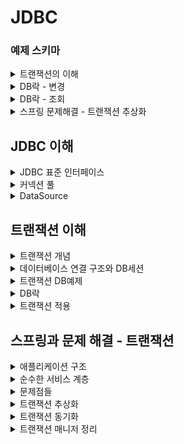 # JDBC


### 예제 스키마
<details>
<summary>트랜잭션의 이해</summary>

```
 drop table member if exists;
 create table member (
    member_id varchar(10),
    money integer not null default 0,
 primary key (member_id)
 );

-- 자동커밋모드
 set autocommit true; //자동 커밋 모드 설정
insert into member(member_id, money) values ('data1',10000); //자동 커밋
insert into member(member_id, money) values ('data2',10000); //자동 커밋

-- 수동커밋모드
set autocommit false; //수동 커밋 모드 설정
insert into member(member_id, money) values ('data3',10000);
 insert into member(member_id, money) values ('data4',10000);
 commit; //수동 커밋
 
 -- 데이터 초기화 SQL
  //데이터 초기화
set autocommit true;
 delete from member;
 insert into member(member_id, money) values ('oldId',10000);
 
 -- 계좌이체 예제 초기화
 set autocommit true;
 delete from member;
 insert into member(member_id, money) values ('memberA',10000);
 insert into member(member_id, money) values ('memberB',10000);
 
 -- 계좌이체 실행 SQL -성공
  set autocommit false;
 update member set money=10000 - 2000 where member_id = 'memberA';
 update member set money=10000 + 2000 where member_id = 'memberB';
 
 -- 계좌이체 실행 SQL - 오류
  set autocommit false;
 update member set money=10000 - 2000 where member_id = 'memberA'; //성공
update member set money=10000 + 2000 where member_iddd = 'memberB'; //쿼리 예외 발생
```
</details>

<details>
<summary>DB락 - 변경</summary>

```
-- 기본데이터
set autocommit true;
delete from member;
insert into member(member_id, money) values ('memberA',10000);


-- 세션1
set autocommit false;
update member set money=500 where member_id = 'memberA';

-- 세션2
SET LOCK_TIMEOUT 60000;
set autocommit false;
update member set money=1000 where member_id = 'memberA';

```
</details>

<details>
<summary>DB락 - 조회</summary>

```
-- 기본데이터
set autocommit true;
delete from member;
insert into member(member_id, money) values ('memberA',10000);

-- 세션1
set autocommit false;
select * from member where member_id='memberA' for update;

-- 세션2
set autocommit false;
update member set money=500 where member_id = 'memberA';

```
</details>
<details>
<summary>스프링 문제해결 - 트랜잭션 추상화</summary>

```
-- JPA 트랜잭션 코드 예시
 public static void main(String[] args) {
 //엔티티 매니저 팩토리 생성
EntityManagerFactory emf = 
Persistence.createEntityManagerFactory("jpabook");
 EntityManager em = emf.createEntityManager(); //엔티티 매니저 생성
EntityTransaction tx = em.getTransaction(); //트랜잭션 기능 획득
try {
        tx.begin(); //트랜잭션 시작
logic(em);  //비즈니스 로직
        tx.commit();//트랜잭션 커밋
    } 
    } 
}
 catch (Exception e) {
        tx.rollback(); //트랜잭션 롤백
finally {
        em.close(); //엔티티 매니저 종료
    }
    emf.close(); //엔티티 매니저 팩토리 종료
```
</details>

## JDBC 이해
<details>
<summary>JDBC 표준 인터페이스</summary>

* JDBC 표준 인터페이스
  * 연결 - java.sql.Connection
  * SQL을 담은 내용 - java.sql.Statement
  * SQL요청 응답 - java.sql.ResultSet
<br/>
* JDBC 드라이버
  * JDBC인터페이스들을 DB벤더들이 각자의 방식으로 구현해 놓음
  * Oracle 드라이버, MySql드라이버
</details>

<details>
<summary>커넥션 풀</summary>

* 문제점
  - 데이터 베이스는 커넥션을 매번 획득, TCP/IP 커넥션을 새로 생성하기 위한 리소스를 매번 사용해야 한다.
  - 고객이 서비스를 사용할 때 SQL 실행시간 + 커넥션 생성 시간 까지 추가됨
* 커넥션 풀
  - 애플리케이션 시작시점에 커넥션 풀을 필요한 만큼 미리 생성 (기본값은 보통 10)
  - 커넥션 반환시 커넥션을 종료하는 것이 아니라, 커넥션이 살아있는 상태로 반환
  - 직접 만들 수 도 있지만 성능, 사용성 고려하면 오픈 소스 커넥션풀을 사용
  - **대표 커넥션 풀**
    - HikariCP (이것만 거의 사용)
    - tomcat-jdbc pool

</details>

<details>
<summary>DataSource</summary>

* 커넥션 획득 방법
  * JDBC DriverManager사용
  * 커넥션 풀 사용
* 커넥션 획득 방법을 추상화 해서 사용
  * DataSoruce는 *커넥션 획득 방법*을 추상화 하는 인터페이스다 
  * 커넥션 얻어오는 방법을 바꿔도 코드의 수정이 발생하지 않음
  * 구현체마다 커넥션 얻어오는 방법 구현
* 정리
  * 자바는 DataSource를 통해 커넥션 획득방법을 추상화 했다.
  * 애플리케이션 로직은 DataSource 인터페이스에만 의존하면 됨 -> DriverManagerDataSource를 통해서 DriverManager를 사용하다가 커넥션 풀을 사용하도록 코드를 변경해도 애플리케이션 로직은 변경하지 않아도 된다.
  * 설정과 사용의 분리
    * 설정: DataSource를 만들고 필요한 속성을 사용해서 URL, USERNAME, PASSWORD같은 부분을 입력하는 것을 말함
    * 사용: 설정은 신경쓰지않고 DataSource의 getConnection()만 호출해서 사용
  * 설정과 사용을 분리함에따라 객체를 설정하는 부분과, 사용하는 부분을 명확하게 분리 가능
* 커넥션 풀 사용
  * 커넥션풀 크기 지정(setMaximumPoolSize)
  * 커넥션풀에서 커넥션 생성하는 작업은 애플리케이션에 영향을 주지 않기 위해 별도의 커넥션에서 실행된다. 별도의 쓰레드에서 동작하기 때문에 테스트가 먼저 종료되어 버린다. Thread.sleep을 통해 대기시간을 주어야 쓰레드 풀에 커넥션이 생성되는 로그를 확인 가능하다.
  * 스프링부트 3.1 이상에서의 HikariPool 사용
    * 3.1버전 이상부터 HikariCP가 기본 로그레벨을 INFO로 설정하기 때문에 간단한 로그만 표현된다.
    * DEBUG레벨의 로그를 보기위해 src/main/resources/logback.xml 파일 추가 필요
</details>

## 트랜잭션 이해
<details>
<summary>트랜잭션 개념</summary>

* ACID
  * 원자성
    * 트랜잭션내의 실행한 작업들은 하나의 작업을 실행한것 처럼 모두 성공하거나 모두 실패해야한다.
  * 일관성
    * 모든 트랜잭션은 일관성 있는 데이터베이스 상태를 유지해야한다.
      * ex: 데이터 베이스에서 정한 무결성 제약 조건을 항상 만족해야함
  * 격리성
    * 동시에 실행되는 트랜잭션은 서로의 연산에 영향을 주지 못한다.
    * 동시성과 관련된 성능이슈로인해 격리레벨(Isolation level)을 설정할 수 있음
  * 지속성
    * 한번 반영된 결과는 영구적으로 기록되어야 한다.
    * 중간에 시스템에 문제가 발생해도 데이터베이스 로그 등을 사용해서 성공한 트랜잭션 내용을 복구해야 한다.
* 트랜잭션 결리 수준 - Isolation level
  * READ UNCOMMITED(커밋되지 않은 읽기)
  * READ COMMITED(커밋된 읽기) - 기본적으로 많이 사용
  * REPETABLE READ(반복가능한 읽기)
  * SERIALIZABLE(직렬화 가능)
  * 참고
    * JPA 책 16.1(트랜잭션과 락)
</details>

<details>
<summary>데이터베이스 연결 구조와 DB세션</summary>

* 데이터 베이스 연결구조
  * 사용자는 WAS나 DB접근 툴 같은 클라이언트를 사용해서 접근가능
  * 클라이언트는 데이터베이스 서버에 연결을 요청하고 커넥션을 맺음
  * 커넥션이 맺어지고 데이터베이스 서버는 내부적으로 세션을 생성, 만들어진 세션으로 커넥션을 통한 모든 요청 실행
    * 커넥션 풀이 10개의 커넥션을 생성하면, 세션도 10개 만들어짐
  * 흐름
    * 클라이언트로 SQL전달 -> 커넥션에 연결된 세션이 SQL실행 -> 세션은 트랜잭션을 시작하고 커밋 또는 롤백 -> 트랜잭션 종료
    * 사용자가 커넥션을 닫거나, DB관리자가 세션을 강제로 종료하면 세션은 종료
</details>

<details>
<summary>트랜잭션 DB예제</summary>

* Commit, Rollback
  * 변경사항을 DB에 반영하려면 Commit, 복구하려면 Rollback
* 흐름
  * 사용자1이 세션1에서 트랜잭션시작 하고 신규데이터 추가하고 Commit하지 않음
  * 사용자2는 세션2에서 신규데이터를 조회할 수 없음
    * 세션2에서 세션1의 신규데이터를 조회할 수있다면 정합성에서 문제 발생(세션1이 Commit할지 Rollback 할지 모르니깐)
    * READ UNCOMMITED 격리수준일때면 조회는 가능하지만 데이터정합성에 문제있을수 있음
  * 세션1에서 Commit하면 세션2에서 조회가능, 세션1에서 Rollback하면 트랜잭션내의 모든 작업들이 rollback됨
* 수동커밋설정
  * 자동 커밋으로 설정하면 쿼리 실행 직후에 자동으로 커밋 호출
  * 트랜잭션기능을 사용하려면 수동커밋으로 설정하고 진행
  * 트랜잭션 수행시간 타임아웃
    * DB마다 설정시간이 다름
    * 일정시간이 지나도록 commit되지 않으면 자동 rollback
  * 수동 커밋 모드로 설정하는 것을 '트랜잭션 시작' 한다라고 표현함
  * * 자동커밋 모드도 내부적으로는 짧은 트랜잭션이 발생하긴한다
</details>

<details>
<summary>DB락</summary>

* 해당 로우의 락을 획득해야 데이터 변경가능
* 락 대기 시간을 넘어가면 락 타임아웃 오류가 발생
* 커밋으로 트랜잭션이 종료되면 락을 반납하고, 다른 세션이 해당 로우의 데이터 변경이 가능해짐
* 실습 - DB락 변경
  * 세션1
    * 세션1이 트랜잭션을 시작하고 돈을 500원으로 업데이트, 아직 커밋 전
    * `memberA` row의 락은 세션1이 가짐
  * 세션2
    * 세션2는 `memberA`의 데이터를 1000원으로 수정하려함
    * 세션1이 트랜잭션을 커밋하거나 롤백하지 않았음으로, 세션2는 락을 획득하지 못해 대기하기된다
    * `SET LOCK_TIMEOUT 60000` : 락 획득 시간을 60초로 설정한다. 60초 안에 락을 얻지 못하면 예외가 발생한
      다.
  * 세션2 락 획득
    * 세션1이 커밋하게되면서 락을 반납하게되고, 대기중이던 세션2가 락을 획득하여 데이터변경이 가능해지게 된다
* DB락 -조회
  * 일반적으로 조회할때는 락을 걸지 않음
    * 세션1에서 수정을 하고 있어도 세션2에서는 세션1이 데이터 수정하기 전의 row들을 전부 조회 가능
  * 조회시에도 락이 필요할 경우가 있음
    * 변경이 일어나는 동안 다른 세션에서 조회가 되면 안되는경우
    * 이럴 경우 `select for update` 구문 사용
      * 조회할때 락을 걸게 되면 변경 때와 마찬가지로 다른세션에서 해당row의 데이터를 변경할 수 없고, 락을 반납해야지 데이터의 변경이 가능하다
</details>

<details>
<summary>트랜잭션 적용</summary>

```
-- 예외 발생 했을때 검증
assertThatThrownBy(() -> memberService.accountTransfer(memberA.getMemberId(), memberEx.getMemberId(), 2000)).isInstanceOf(
  IllegalStateException.class);
```
* 트랜잭션 적용시점
  * 비즈니스 로직이 있는 서비스계층에서 시작
  * 트랜잭션을 시작하려면 커넥션이 필요, 서비스 계층에서 커넥션을 만들고, 트랜잭션 커밋후에 커넥션을 종료해야함
  * 애플리케이션에서 DB트랜잭션을 사용하려면 트랜잭션을 사용하는 동안 같은 커넥션을 유지해야함 -> 같은 세션사용하기위해
* 같은 커넥션을 유지하기 위한 방법 1
  * 커넥션을 파라미터로 전달해서 같은 커넥션이 유지되도록 함
  * 커넥션 유지가 필요한 메서드는 리포지토리에서 커넥션을 닫으면 안된다. 리포지토리 뿐만아니라 이후에도 커넥션을 계속 이어서 사용하기 때문에, 이후 서비스 로직이 끝날 때 트랜잭션을 종료하고 닫아야 한다.
  * 커넥션 풀 사용시
    * 비즈니스 로직을 시작하기 전 setAutoCommit을 false로 해서 트랜잭션을 시작, 서비스로직에서 커넥션을 닫고 커넥션 풀에 반납하기전에 setAutoCommit을 true로 돌려놓고 반환
</details>

## 스프링과 문제 해결 - 트랜잭션
<details>
<summary>애플리케이션 구조</summary>

* 프레젠테이션 기술
  * 웹 요청/응답을 담당
  * 주 사용 기술: 서블릿과 HTTP 같은 웹 기술, 스프링 MVC
* 서비스 계층
  * 비즈니스 로직을 담당
  * 특정 기술에 의존하지 않고 순수 자바코드로 작성
* 데이터 접근 계층
  * 실제 db에 접근하는 계층
  * 주 사용 기술: JDBC, JPA, File, Redis, Mongo ...
</details>

<details>
<summary>순수한 서비스 계층</summary>

* 여기서 가장 중요한 곳은 어디일까? 바로 핵심 비즈니스 로직이 들어있는 서비스 계층이다. 시간이 흘러서 UI(웹)
  와 관련된 부분이 변하고, 데이터 저장 기술을 다른 기술로 변경해도, 비즈니스 로직은 최대한 변경없이 유지되어
  야 한다.
* 이렇게 하려면 서비스 계층을 특정 기술에 종속적이지 않게 개발해야함
* 서비스 계층이 특정 기술에 종속되지 않기 때문에 비즈니스 로직을 유지보수 하기도 쉽고, 테스트 하기도 쉽다.
* 정리하자면 서비스 계층은 가급적 비즈니스 로직만 구현하고 특정 구현 기술에 직접 의존해서는 안된다. 이렇게
  하면 향후 구현 기술이 변경될 때 변경의 영향 범위를 최소화 할 수 있다.
</details>

<details>
<summary>문제점들</summary>

* 트랜잭션 문제
  * JDBC 구현 기술이 서비스 계층에 누수되는 문제
    트랜잭션을 적용하기 위해 JDBC 구현 기술이 서비스 계층에 누수되었다.
    서비스 계층은 순수해야 한다. 구현 기술을 변경해도 서비스 계층 코드는 최대한 유지할 수 있어야 한다.
    (변화에 대응)
    그래서 데이터 접근 계층에 JDBC 코드를 다 몰아두는 것이다.
    물론 데이터 접근 계층의 구현 기술이 변경될 수도 있으니 데이터 접근 계층은 인터페이스를 제공하는
    것이 좋다.
  * 서비스 계층은 특정 기술에 종속되지 않아야 한다. 지금까지 그렇게 노력해서 데이터 접근 계층으로 JDBC
    관련 코드를 모았는데, 트랜잭션을 적용하면서 결국 서비스 계층에 JDBC 구현 기술의 누수가 발생했다.
  * 같은 트랜잭션을 유지하기 위해 커넥션을 파라미터로 넘겨야 한다.<br>
    이때 파생되는 문제들도 있다. 똑같은 기능도 트랜잭션용 기능과 트랜잭션을 유지하지 않아도 되는 기능으
    로 분리해야 한다.
* 예외누수 문제
  * 데이터 접근 계층의 JDBC 구현 기술 예외가 서비스 계층으로 전파된다.
  * `SQLException` 은 체크 예외이기 때문에 데이터 접근 계층을 호출한 서비스 계층에서 해당 예외를 잡아서 처리
    하거나 명시적으로 `throws` 를 통해서 다시 밖으로 던져야한다.<br>
    `SQLException` 은 JDBC 전용 기술이다. 향후 JPA나 다른 데이터 접근 기술을 사용하면, 그에 맞는 다른 예외
    로 변경해야 하고, 결국 서비스 코드도 수정해야 한다.
* JDBC반복 문제
  * 지금까지 작성한 `MemberRepository` 코드는 순수한 JDBC를 사용했다.<br>
    이 코드들은 유사한 코드의 반복이 너무 많다.<br>
    `try` , `catch` , `finally` ...
* **스프링과 문제 해결**<br>
  스프링은 서비스 계층을 순수하게 유지하면서, 지금까지 이야기한 문제들을 해결할 수 있는 다양한 방법과 기술들을 제
  공한다
</details>

<details>
<summary>트랜잭션 추상화</summary>

* JDBC기술에 의존하고있는 서비스를 JPA나 다른 데이터 접근 기술로 변경하면, 서비스 계층의 트랜잭션 코드들도 모두 수정해야한다.
* 구현 기술에 따른 트랜잭션 사용법
  * JDBC: `con.setAutoCommit(false)`
  * JPA: `transaction.begin()`
* 어떤 기술을 사용하던지 코드의 변경을 최소화 할려면 트랜잭션을 추상화해야한다.
  * 단일 책임 원칙
* 스프링이 제공하는 트랜잭션 추상화 기술을 사용하면, 데이터 접근기술에 따른 트랜잭션 구현체도 대부분 만들어져있다.
</details>

<details>
<summary>트랜잭션 동기화</summary>

* 리소스 동기화
  * 트랜잭션을 유지하려면 트랜잭션의 시작부터 끝까지 같은 데이터베이스 커넥션을 유지해아한다. 결국 같은 커넥션을 동기화(맞추어 사용)하기 위해서 이전에는 파라미터로 커넥션을 전달하는 방법을 사용했다.<br>
    파라미터로 커넥션을 전달하는 방법은 코드가 지저분해지는 것은 물론이고, 커넥션을 넘기는 메서드와 넘기지 않는 메서드를 중복해서 만들어야 하는 등 여러가지 단점들이 많다
* 스프링은 **트랜잭션 동기화 매니저**를 제공한다. 이것은 쓰레드 로컬(`ThreadLocal`)을 사용해서 커넥션을 동기화 해준다. 트랜잭션 매니저는 내부에서 이 트랜잭션 동기화 매니저를 사용한다.
* 트랜잭션 동기화 매니저는 쓰레드 로컬을 사용하기 때문에 멀티쓰레드 상황에 안전하게 커넥션을 동기화 할 수 있
  다.
  * 커넥션이 필요하면 트랜잭션 동기화 매니저를 통해 커넥션을 획득
* 동작방식
  1. 트랜잭션을 시작하려면 커넥션이 필요, 트랜잭션 매니저는 데이터소스를 통해 커넥션을 만들고 트랜잭션을
     시작한다.
  2. 트랜잭션 매니저는 트랜잭션이 시작된 커넥션을 트랜잭션 동기화 매니저에 보관하낟.
  3. 리포지토리는 트랜잭션 동기화 매니저에 보관된 커넥션을 꺼내서 사용한다. (파라미터로 커넥션을 전달 안해도 됨)
  4. 트랜잭션이 종료되면 트랜잭션 매니저는 트랜잭션 동기화 매니저에 보관된 커넥션을 통해 트랜잭션을 종료하고, 커넥션도 닫는다.
* ThreadLocal 참고
  * 쓰레드 로컬을 사용하면 각각의 쓰레드마다 별도의 저장소가 부여된다. 따라서 해당 쓰레드만 해당 데이터에 접근할 수 있다.
    * `스프링 핵심 원리 - 고급편` 강의 참고
</details>

<details>
<summary>트랜잭션 매니저 정리</summary>

**트랜잭션 매지너1 - 트랜잭션 시작**
* 클라이언트의 요청으로 서비스 로직을 실행
1. 서비스 계층에서 `transactionManager.getTransaction()` 호출해서 트랜잭션 시작
2. 트랜잭션을 시작하려면 먼저 데이터베이스 커넥션이 필요, 트랜잭션 매니저는 내부에서 데이터소스를 사용해서 커넥션을 생성
3. 커넥션을 수동 커밋 모드로 변경해서 실제 데이터베이스 트랜잭션을 시작
4. 커넥션을 트랜잭션 동기화 매니저에 보관
5. 트랜잭션 동기화 매니저는 쓰레드 로컬에 커넥션을 보관한다. 따라서 멀티 쓰레드 환경에 안전하게 커넥션을 보관할 수 있다.
<br><br>**트랜잭션 매니저2 - 로직실행**
6. 서비스는 비즈니스 로직을 실행하면서 리포지토리의 메서드들을 호출한다. 이때 커넥션을 파라미터로 전달하지 않는다.
7. 리포지토리 메서드들은 트랜잭션이 시작된 커넥션이 필요하다. 리포지토리는 `DataSourceUtils.getConnection()`을 사용해서 트랜잭션 동기화 매니저에 보관된 커넥션을 꺼내 사용한다.
<br>이 과정을 통해서 자연스럽게 같은 커넥션을 사용하고, 트랜잭션도 유지된다.
8. 획득한 커넥션을 사용해서 SQL을 데이터베이스에 전달해서 실행한다.
<br><br>**트랜잭션 매니저3 - 트랜잭션 종료**
9. 비즈니스 로직이 끝나고 트랜잭션을 종료한다. 트랜잭션은 커밋하거나 롤백하면 된다.
10. 트랜잭션을 종료하려면 동기화된 커넥션이 필요하다. 트랜잭션 동기화 매니저를 통해 동기화된 커넥션을 획득한다.
11. 획득한 커넥션을 통해 데이터베이스에 트랜잭션을 커밋하거나 롤백한다.
12. 전체 리소스를 정리한다.
    * 트랜잭션 동기화 매니저를 정리한다. 쓰레드 로컬은 사용후 꼭 정리해야 한다.
    * `con.setAutoCommit(true)`로 되돌린다. 커넥션 풀을 고려해야 한다.
    * `con.close()`를 호출해서 커넥션을 종료한다. 커넥션 풀을 사용하는 경우 `con.close()`를 호출하면 커넥션 풀에 반환된다.

</details>
